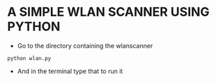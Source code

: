 # A SIMPLE WLAN SCANNER USING PYTHON

- Go to the directory containing the wlanscanner
``` shell
python wlan.py

```
- And in the terminal type that to run it